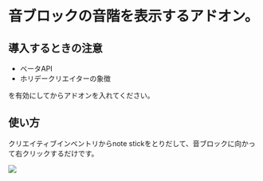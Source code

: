 # 音ブロックの音階を表示するアドオン。

## 導入するときの注意

- ベータAPI
- ホリデークリエイターの象徴

を有効にしてからアドオンを入れてください。

## 使い方
クリエイティブインベントリからnote stickをとりだして、音ブロックに向かって右クリックするだけです。


![](https://i.imgur.com/h7Oa1nW.png)
